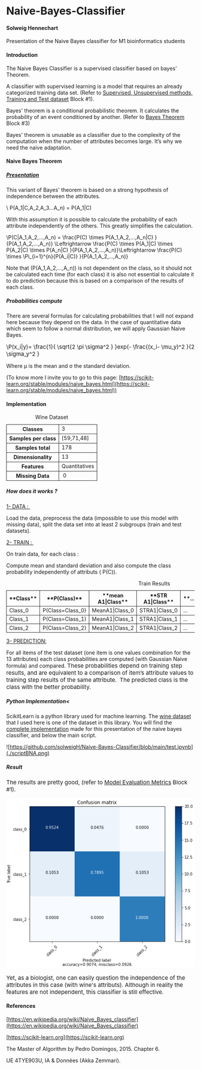 # Naive-Bayes-Classifier

#### Solweig Hennechart
Presentation of the Naive Bayes classifier for M1 bioinformatics students



#### Introduction

The Naive Bayes Classifier is a supervised classifier based on bayes’ Theorem.

A classifier with supervised learning is a model that requires an already categorized training data set. (Refer to [Supervised, Unsupervised methods, Training and Test dataset](https://moodle1.u-bordeaux.fr/mod/wiki/view.php?pageid=3928) Block #1).

Bayes' theorem is a conditional probabilistic theorem. It calculates the probability of an event conditioned by another. (Refer to [Bayes Theorem](https://moodle1.u-bordeaux.fr/mod/wiki/view.php?pageid=3943) Block #3)

<span></span>

Bayes' theorem is unusable as a classifier due to the complexity of the computation when the number of attributes becomes large. It’s why we need the naive adaptation.

#### Naive Bayes Theorem

##### <u>Presentation</u>

<span>This variant of Bayes' theorem is based on a strong hypothesis of independence between the attributes. </span>

<span>\ P(A_1|C,A_2,A_3...A_n) = P(A_1|C)
</span>

<span>With this assumption it is possible to calculate the probability of each attribute independently of the others. This greatly simplifies the calculation.</span>

<span>\P(C|A_1,A_2,...,A_n) = \frac{P(C) \times P(A_1,A_2,...,A_n|C) }{P(A_1,A_2,...,A_n)} \Leftrightarrow \frac{P(C) \times P(A_1|C) \times P(A_2|C) \times P(A_n|C) }{P(A_1,A_2,...,A_n)}\Leftrightarrow \frac{P(C) \times \Pi_{i=1}^{n}{P(A_i|C)} }{P(A_1,A_2,...,A_n)}
</span>

<span>  
</span>

Note that (P(A_1,A_2,...,A_n)) is not dependent on the class, so it should not be calculated each time (for each class) it is also not essential to calculate it to do prediction because this is based on a comparison of the results of each class.  

##### Probabilities compute

There are several formulas for calculating probabilities that I will not expand here because they depend on the data. In the case of quantitative data which seem to follow a normal distribution, we will apply Gaussian Naive Bayes.

<span style="font-size:.9375rem;">\P(x_i|y)= \frac{1}{ \sqrt{2 \pi \sigma^2 } }exp(- \frac{(x_i- \mu_y)^2 }{2 \sigma_y^2 }
</span>

<span>Where μ is the mean and σ the standard deviation.  
</span>

<span></span>

(To know more I invite you to go to this page: [https://scikit-learn.org/stable/modules/naive_bayes.html](https://scikit-learn.org/stable/modules/naive_bayes.html))

#### Implementation

<table><caption>Wine Dataset</caption>

<tbody>

<tr>

<th scope="row" style="border-width:1px;border-style:solid;">Classes</th>

<td style="border-width:1px;border-style:solid;">3</td>

</tr>

<tr>

<th scope="row" style="border-width:1px;border-style:solid;">Samples per class</th>

<td style="border-width:1px;border-style:solid;">[59,71,48]</td>

</tr>

<tr>

<th scope="row" style="border-width:1px;border-style:solid;">Samples total</th>

<td style="border-width:1px;border-style:solid;">178</td>

</tr>

<tr>

<th scope="row" style="border-width:1px;border-style:solid;">Dimensionality</th>

<td style="border-width:1px;border-style:solid;">13</td>

</tr>

<tr>

<th scope="row" style="border-width:1px;border-style:solid;">Features  
</th>

<td style="border-width:1px;border-style:solid;">Quantitatives</td>

</tr>

<tr>

<th scope="row" style="border-width:1px;border-style:solid;">Missing Data</th>

<td style="border-width:1px;border-style:solid;"> 0</td>

</tr>

</tbody>

</table>

##### How does it works ?

<span><u>1- DATA : </u></span>

<span>Load the data, preprocess the data (impossible to use this model with missing data), split the data set into at least 2 subgroups (train and test datasets).</span>

<span><u>2- TRAIN : </u></span>

<span>On train data, for each class : </span>

<span>Compute mean and standard deviation and also compute the class probability independently of attributs ( P(C)).</span>

<table style="width:100%;"><caption style="text-align:center;caption-side:top;">Train Results</caption>

<thead>

<tr>

<th scope="col" style="border-width:1px;border-style:solid;">**Class**</th>

<th scope="col" style="border-width:1px;border-style:solid;">**P(Class)**</th>

<th scope="col" style="border-width:1px;border-style:solid;">**mean A1|Class**</th>

<th scope="col" style="border-width:1px;border-style:solid;">**STR A1|Class**</th>

<th scope="col" style="border-width:1px;border-style:solid;">**...**</th>

<th scope="col" style="border-width:1px;border-style:solid;">**mean A13**</th>

<th scope="col" style="border-width:1px;border-style:solid;">**STR A13**</th>

</tr>

</thead>

<tbody>

<tr>

<td style="border-width:1px;border-style:solid;">Class_0</td>

<td style="border-width:1px;border-style:solid;">P(Class=Class_0)</td>

<td style="border-width:1px;border-style:solid;">MeanA1|Class_0</td>

<td style="border-width:1px;border-style:solid;">STRA1|Class_0</td>

<td style="border-width:1px;border-style:solid;">...</td>

<td style="border-width:1px;border-style:solid;">MeanA13|Class_0</td>

<td style="border-width:1px;border-style:solid;">STRA13|Class_0</td>

</tr>

<tr>

<td style="border-width:1px;border-style:solid;">Class_1</td>

<td style="border-width:1px;border-style:solid;">P(Class=Class_1)</td>

<td style="border-width:1px;border-style:solid;">MeanA1|Class_1</td>

<td style="border-width:1px;border-style:solid;">STRA1|Class_1</td>

<td style="border-width:1px;border-style:solid;">...</td>

<td style="border-width:1px;border-style:solid;">MeanA13|Class_0</td>

<td style="border-width:1px;border-style:solid;">STRA13|Class_1</td>

</tr>

<tr>

<td style="border-width:1px;border-style:solid;">Class_2</td>

<td style="border-width:1px;border-style:solid;">P(Class=Class_2)</td>

<td style="border-width:1px;border-style:solid;">MeanA1|Class_2</td>

<td style="border-width:1px;border-style:solid;">STRA1|Class_2</td>

<td style="border-width:1px;border-style:solid;">...</td>

<td style="border-width:1px;border-style:solid;">MeanA13|Class_0</td>

<td style="border-width:1px;border-style:solid;">STRA13|Class_2</td>

</tr>

</tbody>

</table>

<span><u>3- PREDICTION:</u></span>

<span>For all items of the test dataset (one item is one values combination for the 13 attributes) each class probabilities are computed (with Gaussian Naive formula) and compared. </span><span style="font-size:.9375rem;">These probabilities depend on training step results, and are equivalent to a comparison of item’s attribute values to training step results of the same attribute. </span> <span style="font-size:.9375rem;">The predicted class is the class with the better probability. </span>

##### Python Implementation<

ScikitLearn is a python library used for machine learning. The [wine dataset](https://scikit-learn.org/stable/modules/generated/sklearn.datasets.load_wine.html?highlight=wine) that I used here is one of the dataset in this library. You will find the [complete implementation](https://github.com/solweigH/Naive-Bayes-Classifier/blob/main/Wine.ipynb) made for this presentation of the naive bayes classifier, and below the main script.  

![https://github.com/solweigH/Naive-Bayes-Classifier/blob/main/test.ipynb](./scriptBNA.png)  

##### Result

<span style="font-size:.9375rem;">The results are pretty good, (refer to [Model Evaluation Metrics](https://moodle1.u-bordeaux.fr/mod/wiki/view.php?pageid=3910) Block #1).</span>

<span style="font-size:.9375rem;">![Confusion Matrix and Accuracy](./CM_BNA.PNG)  
</span>

<span style="font-size:.9375rem;">  
</span>

<span style="font-size:.9375rem;">Yet, as a biologist, one can easily question the independence of the attributes in this case (with wine's attributs). Although in reality the features are not independent, this classifier is still effective.</span>  

#### References

[https://en.wikipedia.org/wiki/Naive_Bayes_classifier](https://en.wikipedia.org/wiki/Naive_Bayes_classifier)  

[https://scikit-learn.org](https://scikit-learn.org)  

The Master of Algorithm by Pedro Domingos, 2015\. Chapter 6.   

UE 4TYE903U, IA & Données (Akka Zemmari).
